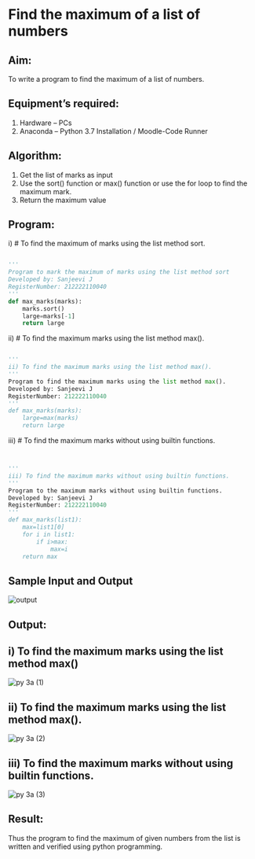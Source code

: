 # Find the maximum of a list of numbers
## Aim:
To write a program to find the maximum of a list of numbers.
## Equipment’s required:
1.	Hardware – PCs
2.	Anaconda – Python 3.7 Installation / Moodle-Code Runner
## Algorithm:
1.	Get the list of marks as input
2.	Use the sort() function or max() function or use the for loop to find the maximum mark.
3.	Return the maximum value
## Program:

i)	# To find the maximum of marks using the list method sort.
```Python

''' 
Program to mark the maximum of marks using the list method sort
Developed by: Sanjeevi J
RegisterNumber: 212222110040
'''
def max_marks(marks):
    marks.sort()
    large=marks[-1]
    return large
```

ii)	# To find the maximum marks using the list method max().
```Python

''' 
ii) To find the maximum marks using the list method max().
''' 
Program to find the maximum marks using the list method max().
Developed by: Sanjeevi J 
RegisterNumber: 212222110040
'''
def max_marks(marks):
    large=max(marks)
    return large

```

iii) # To find the maximum marks without using builtin functions.
```Python


''' 
iii) To find the maximum marks without using builtin functions.
''' 
Program to the maximum marks without using builtin functions.
Developed by: Sanjeevi J
RegisterNumber: 212222110040
'''
def max_marks(list1):
    max=list1[0]
    for i in list1:
        if i>max:
            max=i
    return max

```
## Sample Input and Output
![output](./img/max_marks1.jpg) 

## Output:
## i) To find the maximum marks using the list method max()
![py 3a (1)](https://github.com/sanjeevi00/FindMaximum/assets/121484976/0ce9ee75-d22f-4881-a736-58ee64b339d7)

## ii)	 To find the maximum marks using the list method max().
![py 3a (2)](https://github.com/sanjeevi00/FindMaximum/assets/121484976/e92dcd8d-ece0-4f85-b92c-377b7df12b8b)

## iii)  To find the maximum marks without using builtin functions.
![py 3a (3)](https://github.com/sanjeevi00/FindMaximum/assets/121484976/f23f500b-b48d-459a-9f17-a14d05ccc89a)

## Result:
Thus the program to find the maximum of given numbers from the list is written and verified using python programming.
